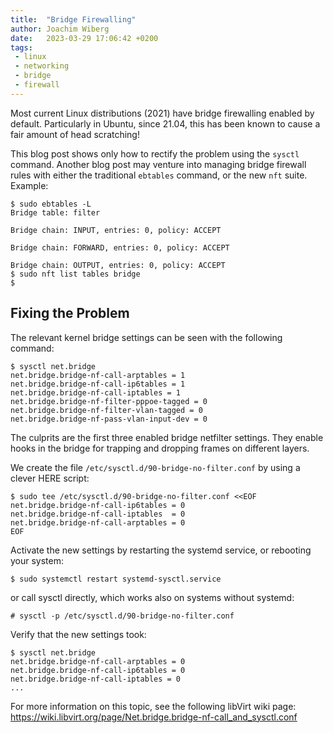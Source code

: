 ```yaml
---
title:  "Bridge Firewalling"
author: Joachim Wiberg
date:   2023-03-29 17:06:42 +0200
tags:
 - linux
 - networking
 - bridge
 - firewall
---
```


Most current Linux distributions (2021) have bridge firewalling enabled
by default.  Particularly in Ubuntu, since 21.04, this has been known to
cause a fair amount of head scratching!

<!-- more -->

This blog post shows only how to rectify the problem using the `sysctl`
command.  Another blog post may venture into managing bridge firewall
rules with either the traditional `ebtables` command, or the new `nft`
suite.  Example:

```shell
$ sudo ebtables -L
Bridge table: filter

Bridge chain: INPUT, entries: 0, policy: ACCEPT

Bridge chain: FORWARD, entries: 0, policy: ACCEPT

Bridge chain: OUTPUT, entries: 0, policy: ACCEPT
$ sudo nft list tables bridge
$
```

## Fixing the Problem

The relevant kernel bridge settings can be seen with the following
command:

```shell
$ sysctl net.bridge
net.bridge.bridge-nf-call-arptables = 1
net.bridge.bridge-nf-call-ip6tables = 1
net.bridge.bridge-nf-call-iptables = 1
net.bridge.bridge-nf-filter-pppoe-tagged = 0
net.bridge.bridge-nf-filter-vlan-tagged = 0
net.bridge.bridge-nf-pass-vlan-input-dev = 0
```

The culprits are the first three enabled bridge netfilter settings.
They enable hooks in the bridge for trapping and dropping frames on
different layers.

We create the file `/etc/sysctl.d/90-bridge-no-filter.conf` by using a
clever HERE script:

```shell
$ sudo tee /etc/sysctl.d/90-bridge-no-filter.conf <<EOF
net.bridge.bridge-nf-call-ip6tables = 0
net.bridge.bridge-nf-call-iptables  = 0
net.bridge.bridge-nf-call-arptables = 0
EOF
```

Activate the new settings by restarting the systemd service, or
rebooting your system:

```shell
$ sudo systemctl restart systemd-sysctl.service
```

or call sysctl directly, which works also on systems without systemd:

```shell
# sysctl -p /etc/sysctl.d/90-bridge-no-filter.conf
```

Verify that the new settings took:

```shell
$ sysctl net.bridge
net.bridge.bridge-nf-call-arptables = 0
net.bridge.bridge-nf-call-ip6tables = 0
net.bridge.bridge-nf-call-iptables = 0
...
```

For more information on this topic, see the following libVirt wiki page:
<https://wiki.libvirt.org/page/Net.bridge.bridge-nf-call_and_sysctl.conf>
